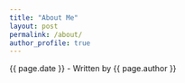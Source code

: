 ```yaml
---
title: "About Me"
layout: post
permalink: /about/
author_profile: true
---
```

<p>{{ page.date }} - Written by {{ page.author }}</p>

